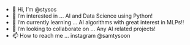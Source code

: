 - 👋 Hi, I’m @stysos
- 👀 I’m interested in ... AI and Data Science using Python!
- 🌱 I’m currently learning ... AI algorithms with great interest in MLPs!!
- 💞️ I’m looking to collaborate on ... Any AI related projects!
- 📫 How to reach me ... instagram @samtysoon

<!---
stysos/stysos is a ✨ special ✨ repository because its `README.md` (this file) appears on your GitHub profile.
You can click the Preview link to take a look at your changes.
--->
